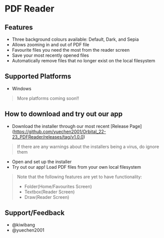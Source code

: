 # PDF Reader

## Features
- Three background colours available: Default, Dark, and Sepia
- Allows zooming in and out of PDF file
- Favourite files you need the most from the reader screen
- Save your most recently opened files
- Automatically remove files that no longer exist on the local filesystem

## Supported Platforms
- Windows
> More platforms coming soon!!

## How to download and try out our app
- Download the installer through our most recent [Release Page] (https://github.com/yuechen2001/Orbital_22-23_PDFReader/releases/tag/v1.0.0)
> If there are any warnings about the installers being a virus, do ignore them
- Open and set up the installer
- Try out our app! Load PDF files from your own local filesystem
> Note that the following features are yet to have functionality:
> - Folder(Home/Favourites Screen)
> - Textbox(Reader Screen)
> - Draw(Reader Screen)

## Support/Feedback
- @kiwibang
- @yuechen2001
